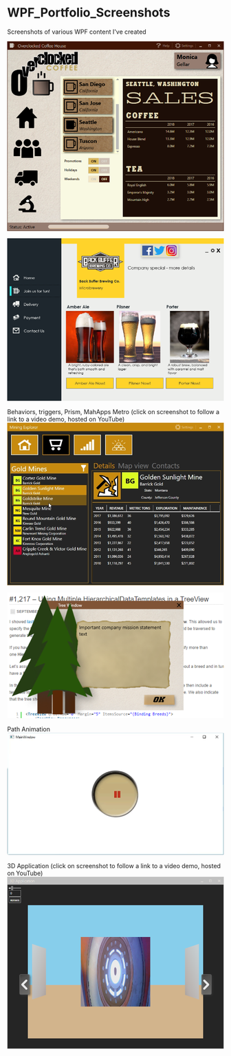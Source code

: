 # WPF_Portfolio_Screenshots
Screenshots of various WPF content I've created

![](images/CoffeeApp.png)

![](images/UI_Beer.png)

Behaviors, triggers, Prism, MahApps Metro (click on screenshot to follow a link to a video demo, hosted on YouTube)
[![](images/MiningExplorer.gif)](https://youtu.be/kTmUGMvyAnY)

![](images/WPF_Tree_Window.PNG)

Path Animation
![](images/PathAnimation.gif)


3D Application (click on screenshot to follow a link to a video demo, hosted on YouTube)
[![Short Demo](images/3DCapture.png)](https://youtu.be/rsoL6iBBl_o)



